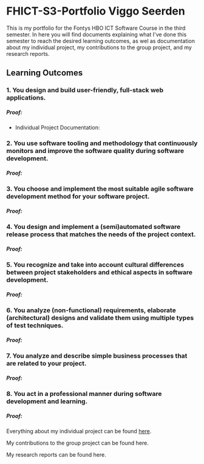 # FHICT-S3-Portfolio Viggo Seerden
This is my portfolio for the Fontys HBO ICT Software Course in the third semester. In here you will find documents explaining what I've done this semester to reach the desired learning outcomes, as wel as documentation about my individual project, my contributions to the group project, and my research reports.

## Learning Outcomes

### 1. You design and build user-friendly, full-stack web applications.
##### Proof:
- Individual Project Documentation:

### 2. You use software tooling and methodology that continuously monitors and improve the software quality during software development.
##### Proof:

### 3. You choose and implement the most suitable agile software development method for your software project.
##### Proof:

### 4. You design and implement a (semi)automated software release process that matches the needs of the project context.
##### Proof:

### 5. You recognize and take into account cultural differences between project stakeholders and ethical aspects in software development.
##### Proof:

### 6. You analyze (non-functional) requirements, elaborate (architectural) designs and validate them using multiple types of test techniques.
##### Proof:

### 7. You analyze and describe simple business processes that are related to your project.
##### Proof:


### 8. You act in a professional manner during software development and learning.
##### Proof:


Everything about my individual project can be found [here](https://github.com/ViggoSeerden/FHICT-S3-Portfolio/blob/main/IndividualProject.md).

My contributions to the group project can be found here.

My research reports can be found here.
